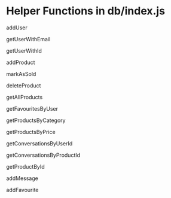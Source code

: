 # Helper Functions in db/index.js

addUser

getUserWithEmail

getUserWithId

addProduct

markAsSold

deleteProduct

getAllProducts

getFavouritesByUser

getProductsByCategory

getProductsByPrice

getConversationsByUserId

getConversationsByProductId

getProductById

addMessage

addFavourite

